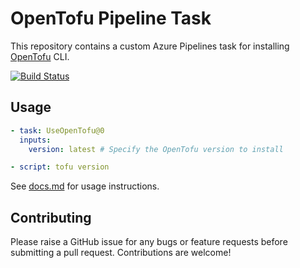 # OpenTofu Pipeline Task

This repository contains a custom Azure Pipelines task for installing [OpenTofu](https://opentofu.org/) CLI.

[![Build Status](https://dev.azure.com/jasonwhalley/opentofu/_apis/build/status%2FJasonWhall.opentofu-pipeline-task?branchName=main)](https://dev.azure.com/jasonwhalley/opentofu/_build/latest?definitionId=40&branchName=main)

## Usage

```yaml
- task: UseOpenTofu@0
  inputs:
    version: latest # Specify the OpenTofu version to install

- script: tofu version
```

See [docs.md](docs.md) for usage instructions.

## Contributing

Please raise a GitHub issue for any bugs or feature requests before submitting a pull request. Contributions are welcome!